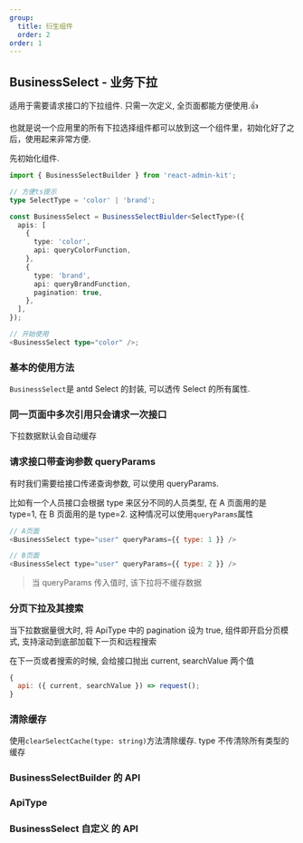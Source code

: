 ```yaml
---
group:
  title: 衍生组件
  order: 2
order: 1
---
```


## BusinessSelect - 业务下拉

适用于需要请求接口的下拉组件. 只需一次定义, 全页面都能方便使用.👍

也就是说一个应用里的所有下拉选择组件都可以放到这一个组件里，初始化好了之后，使用起来非常方便.

先初始化组件.

```ts
import { BusinessSelectBuilder } from 'react-admin-kit';

// 方便ts提示
type SelectType = 'color' | 'brand';

const BusinessSelect = BusinessSelectBiulder<SelectType>({
  apis: [
    {
      type: 'color',
      api: queryColorFunction,
    },
    {
      type: 'brand',
      api: queryBrandFunction,
      pagination: true,
    },
  ],
});

// 开始使用
<BusinessSelect type="color" />;
```

### 基本的使用方法

`BusinessSelect`是 antd Select 的封装, 可以透传 Select 的所有属性.

<code src="./basic/index.tsx"></code>

### 同一页面中多次引用只会请求一次接口

下拉数据默认会自动缓存

<code src="./oneQuery/index.tsx"></code>

### 请求接口带查询参数 queryParams

有时我们需要给接口传递查询参数, 可以使用 queryParams.

比如有一个人员接口会根据 type 来区分不同的人员类型, 在 A 页面用的是 type=1, 在 B 页面用的是 type=2. 这种情况可以使用`queryParams`属性

```js
// A页面
<BusinessSelect type="user" queryParams={{ type: 1 }} />

// B页面
<BusinessSelect type="user" queryParams={{ type: 2 }} />
```

> 当 queryParams 传入值时, 该下拉将不缓存数据

<code src="./queryParams/index.tsx"></code>

### 分页下拉及其搜索

当下拉数据量很大时, 将 ApiType 中的 pagination 设为 true, 组件即开启分页模式, 支持滚动到底部加载下一页和远程搜索

在下一页或者搜索的时候, 会给接口抛出 current, searchValue 两个值

```js
{
  api: ({ current, searchValue }) => request();
}
```

### 清除缓存

使用`clearSelectCache(type: string)`方法清除缓存. type 不传清除所有类型的缓存

<code src="./clearCache/index.tsx"></code>

### BusinessSelectBuilder 的 API

<API exports='["default"]' hideTitle src="../../../src/BusinessSelectBuilder/index.tsx"></API>

### ApiType

<API exports='["Api"]' hideTitle src="../../../src/BusinessSelectBuilder/index.tsx"></API>

### BusinessSelect 自定义 的 API

<API exports='["Self"]' hideTitle src="../../../src/BusinessSelectBuilder/index.tsx"></API>
